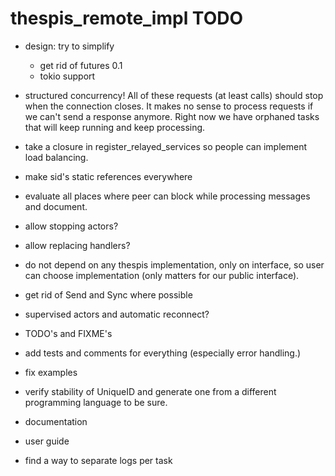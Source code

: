 # thespis_remote_impl TODO


- design: try to simplify

	- get rid of futures 0.1
	- tokio support

- structured concurrency! All of these requests (at least calls) should stop when the connection
 closes. It makes no sense to process requests if we can't send a response anymore. Right now
 we have orphaned tasks that will keep running and keep processing.


- take a closure in register_relayed_services so people can implement load balancing.
- make sid's static references everywhere
- evaluate all places where peer can block while processing messages and document.
- allow stopping actors?
- allow replacing handlers?
- do not depend on any thespis implementation, only on interface, so user can
  choose implementation (only matters for our public interface).
- get rid of Send and Sync where possible
- supervised actors and automatic reconnect?

- TODO's and FIXME's
- add tests and comments for everything (especially error handling.)
- fix examples
- verify stability of UniqueID and generate one from a different programming language to be sure.
- documentation
- user guide

- find a way to separate logs per task
